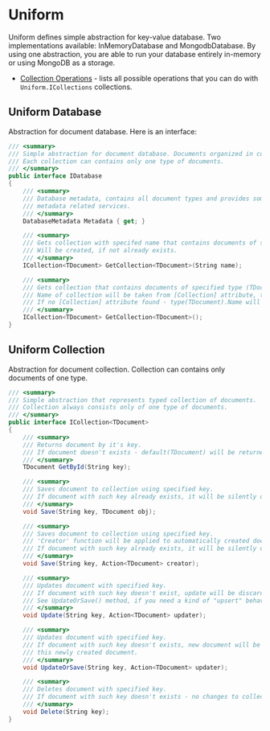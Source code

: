 Uniform
=======

Uniform defines simple abstraction for key-value database. Two implementations available: InMemoryDatabase 
and MongodbDatabase. By using one abstraction, you are able to run your database entirely in-memory or using MongoDB
as a storage.

  * [Collection Operations](/paralect/uniform/wiki/Collection-Operations) - lists all possible operations that you can do with `Uniform.ICollections` collections.
                                                                          


## Uniform Database


Abstraction for document database. Here is an interface:

```csharp
/// <summary>
/// Simple abstraction for document database. Documents organized in collections. 
/// Each collection can contains only one type of documents.
/// </summary>
public interface IDatabase
{
    /// <summary>
    /// Database metadata, contains all document types and provides some
    /// metadata related services.
    /// </summary>
    DatabaseMetadata Metadata { get; }

    /// <summary>
    /// Gets collection with specifed name that contains documents of specified type (TDocument)
    /// Will be created, if not already exists.
    /// </summary>
    ICollection<TDocument> GetCollection<TDocument>(String name);

    /// <summary>
    /// Gets collection that contains documents of specified type (TDocument). Will be created, if not already exists.
    /// Name of collection will be taken from [Collection] attribute, that you can put on document class.
    /// If no [Collection] attribute found - type(TDocument).Name will be used for name.
    /// </summary>
    ICollection<TDocument> GetCollection<TDocument>();
}
```


## Uniform Collection


Abstraction for document collection. Collection can contains only documents of one type.

```csharp
/// <summary>
/// Simple abstraction that represents typed collection of documents.
/// Collection always consists only of one type of documents.
/// </summary>
public interface ICollection<TDocument>
{
    /// <summary>
    /// Returns document by it's key. 
    /// If document doesn't exists - default(TDocument) will be returned.
    /// </summary>
    TDocument GetById(String key);

    /// <summary>
    /// Saves document to collection using specified key.
    /// If document with such key already exists, it will be silently overwritten.
    /// </summary>
    void Save(String key, TDocument obj);

    /// <summary>
    /// Saves document to collection using specified key. 
    /// 'Creator' function will be applied to automatically created document of type TDocument.
    /// If document with such key already exists, it will be silently overwritten.
    /// </summary>
    void Save(String key, Action<TDocument> creator);

    /// <summary>
    /// Updates document with specified key.
    /// If document with such key doesn't exist, update will be discarded - i.e. no changes  to collection will be made. 
    /// See UpdateOrSave() method, if you need a kind of "upsert" behaviour.
    /// </summary>
    void Update(String key, Action<TDocument> updater);

    /// <summary>
    /// Updates document with specified key.
    /// If document with such key doesn't exists, new document will be created and 'updater' function will be applied to 
    /// this newly created document.
    /// </summary>
    void UpdateOrSave(String key, Action<TDocument> updater);

    /// <summary>
    /// Deletes document with specified key.
    /// If document with such key doesn't exists - no changes to collection will be made.
    /// </summary>
    void Delete(String key);
}
```

